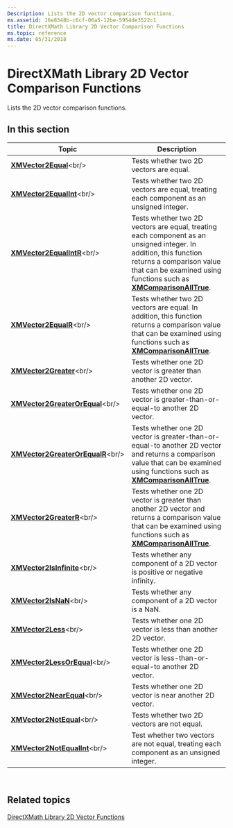 ```yaml
---
Description: Lists the 2D vector comparison functions.
ms.assetid: 16e8348b-c6cf-06a5-12be-5954de3522c1
title: DirectXMath Library 2D Vector Comparison Functions
ms.topic: reference
ms.date: 05/31/2018
---
```


# DirectXMath Library 2D Vector Comparison Functions

Lists the 2D vector comparison functions.

## In this section



| Topic                                                                   | Description                                                                                                                                                                                                                                               |
|-------------------------------------------------------------------------|-----------------------------------------------------------------------------------------------------------------------------------------------------------------------------------------------------------------------------------------------------------|
| [**XMVector2Equal**](https://msdn.microsoft.com/library/Ee420757(v=VS.85).aspx)<br/>                     | Tests whether two 2D vectors are equal.<br/>                                                                                                                                                                                                        |
| [**XMVector2EqualInt**](https://msdn.microsoft.com/library/Ee420759(v=VS.85).aspx)<br/>               | Tests whether two 2D vectors are equal, treating each component as an unsigned integer.<br/>                                                                                                                                                        |
| [**XMVector2EqualIntR**](https://msdn.microsoft.com/library/Ee420760(v=VS.85).aspx)<br/>             | Tests whether two 2D vectors are equal, treating each component as an unsigned integer. In addition, this function returns a comparison value that can be examined using functions such as [**XMComparisonAllTrue**](/windows/desktop/api/DirectXMath/nf-directxmath-xmcomparisonalltrue).<br/> |
| [**XMVector2EqualR**](https://msdn.microsoft.com/library/Ee420762(v=VS.85).aspx)<br/>                   | Tests whether two 2D vectors are equal. In addition, this function returns a comparison value that can be examined using functions such as [**XMComparisonAllTrue**](/windows/desktop/api/DirectXMath/nf-directxmath-xmcomparisonalltrue).<br/>                                                 |
| [**XMVector2Greater**](https://msdn.microsoft.com/library/Ee420764(v=VS.85).aspx)<br/>                 | Tests whether one 2D vector is greater than another 2D vector.<br/>                                                                                                                                                                                 |
| [**XMVector2GreaterOrEqual**](https://msdn.microsoft.com/library/Ee420766(v=VS.85).aspx)<br/>   | Tests whether one 2D vector is greater-than-or-equal-to another 2D vector.<br/>                                                                                                                                                                     |
| [**XMVector2GreaterOrEqualR**](https://msdn.microsoft.com/library/Ee420768(v=VS.85).aspx)<br/> | Tests whether one 2D vector is greater-than-or-equal-to another 2D vector and returns a comparison value that can be examined using functions such as [**XMComparisonAllTrue**](/windows/desktop/api/DirectXMath/nf-directxmath-xmcomparisonalltrue).<br/>                                      |
| [**XMVector2GreaterR**](https://msdn.microsoft.com/library/Ee420769(v=VS.85).aspx)<br/>               | Tests whether one 2D vector is greater than another 2D vector and returns a comparison value that can be examined using functions such as [**XMComparisonAllTrue**](/windows/desktop/api/DirectXMath/nf-directxmath-xmcomparisonalltrue).<br/>                                                  |
| [**XMVector2IsInfinite**](https://msdn.microsoft.com/library/Ee420773(v=VS.85).aspx)<br/>           | Tests whether any component of a 2D vector is positive or negative infinity.<br/>                                                                                                                                                                   |
| [**XMVector2IsNaN**](https://msdn.microsoft.com/library/Ee420774(v=VS.85).aspx)<br/>                     | Tests whether any component of a 2D vector is a NaN.<br/>                                                                                                                                                                                           |
| [**XMVector2Less**](https://msdn.microsoft.com/library/Ee420779(v=VS.85).aspx)<br/>                       | Tests whether one 2D vector is less than another 2D vector.<br/>                                                                                                                                                                                    |
| [**XMVector2LessOrEqual**](https://msdn.microsoft.com/library/Ee420780(v=VS.85).aspx)<br/>         | Tests whether one 2D vector is less-than-or-equal-to another 2D vector.<br/>                                                                                                                                                                        |
| [**XMVector2NearEqual**](https://msdn.microsoft.com/library/Ee420782(v=VS.85).aspx)<br/>             | Tests whether one 2D vector is near another 2D vector.<br/>                                                                                                                                                                                         |
| [**XMVector2NotEqual**](https://msdn.microsoft.com/library/Ee420785(v=VS.85).aspx)<br/>               | Tests whether two 2D vectors are not equal.<br/>                                                                                                                                                                                                    |
| [**XMVector2NotEqualInt**](https://msdn.microsoft.com/library/Ee420786(v=VS.85).aspx)<br/>         | Test whether two vectors are not equal, treating each component as an unsigned integer.<br/>                                                                                                                                                        |



 

## Related topics

<dl> <dt>

[DirectXMath Library 2D Vector Functions](ovw-xnamath-reference-functions-vector2.md)
</dt> </dl>

 

 




